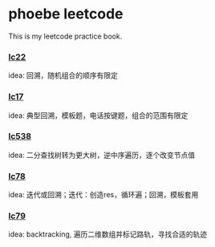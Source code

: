 # phoebe leetcode
This is my leetcode practice book.
### [lc22](src/lc22.py)
idea: 回溯，随机组合的顺序有限定

### [lc17](src/lc17.py) 
idea: 典型回溯，模板题，电话按键题，组合的范围有限定

### [lc538](src/lc538.py) 
idea: 二分查找树转为更大树，逆中序遍历，逐个改变节点值

### [lc78](src/lc78.py) 
idea: 迭代或回溯；迭代：创造res，循环遍；回溯，模板套用

### [lc79](src/lc79.py) 
idea: backtracking, 遍历二维数组并标记路轨，寻找合适的轨迹
